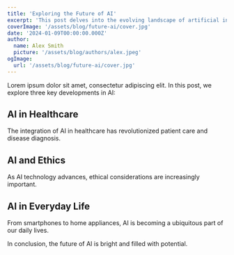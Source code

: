 ```yaml
---
title: 'Exploring the Future of AI'
excerpt: 'This post delves into the evolving landscape of artificial intelligence, highlighting three key developments.'
coverImage: '/assets/blog/future-ai/cover.jpg'
date: '2024-01-09T00:00:00.000Z'
author:
  name: Alex Smith
  picture: '/assets/blog/authors/alex.jpeg'
ogImage:
  url: '/assets/blog/future-ai/cover.jpg'
---
```



Lorem ipsum dolor sit amet, consectetur adipiscing elit. In this post, we explore three key developments in AI:

## AI in Healthcare
The integration of AI in healthcare has revolutionized patient care and disease diagnosis.

## AI and Ethics
As AI technology advances, ethical considerations are increasingly important.

## AI in Everyday Life
From smartphones to home appliances, AI is becoming a ubiquitous part of our daily lives.

In conclusion, the future of AI is bright and filled with potential.
